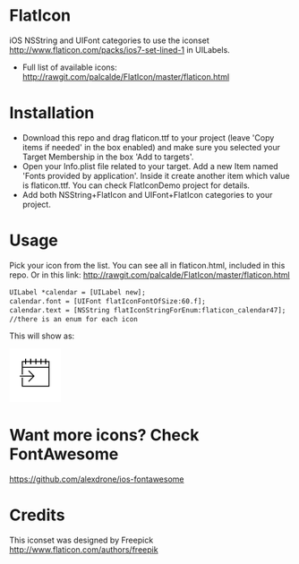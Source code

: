 # FlatIcon
iOS NSString and UIFont categories to use the iconset http://www.flaticon.com/packs/ios7-set-lined-1 in UILabels.

- Full list of available icons: http://rawgit.com/palcalde/FlatIcon/master/flaticon.html

# Installation
* Download this repo and drag flaticon.ttf to your project (leave 'Copy items if needed' in the box enabled) and make sure you selected your Target Membership in the box 'Add to targets'.
* Open your Info.plist file related to your target. Add a new Item named 'Fonts provided by application'.  Inside it create another item which value is flaticon.ttf. You can check FlatIconDemo project for details.
* Add both NSString+FlatIcon and UIFont+FlatIcon categories to your project.

# Usage
Pick your icon from the list. You can see all in flaticon.html, included in this repo.
Or in this link: http://rawgit.com/palcalde/FlatIcon/master/flaticon.html
  
	UILabel *calendar = [UILabel new];
    calendar.font = [UIFont flatIconFontOfSize:60.f];
    calendar.text = [NSString flatIconStringForEnum:flaticon_calendar47]; //there is an enum for each icon
    
This will show as:

![image](/calendar.png)

# Want more icons? Check FontAwesome
https://github.com/alexdrone/ios-fontawesome

# Credits
This iconset was designed by Freepick http://www.flaticon.com/authors/freepik

